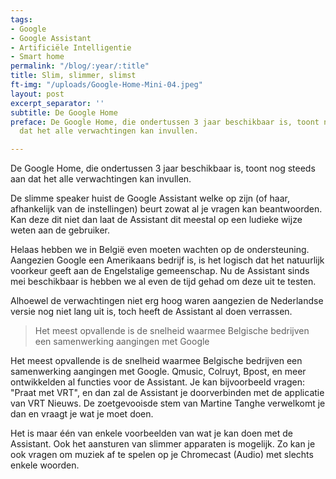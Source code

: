 ```yaml
---
tags:
- Google
- Google Assistant
- Artificiële Intelligentie
- Smart home
permalink: "/blog/:year/:title"
title: Slim, slimmer, slimst
ft-img: "/uploads/Google-Home-Mini-04.jpeg"
layout: post
excerpt_separator: ''
subtitle: De Google Home
preface: De Google Home, die ondertussen 3 jaar beschikbaar is, toont nog steeds aan
  dat het alle verwachtingen kan invullen.

---
```

De Google Home, die ondertussen 3 jaar beschikbaar is, toont nog steeds aan dat het alle verwachtingen kan invullen.

De slimme speaker huist de Google Assistant welke op zijn (of haar, afhankelijk van de instellingen) beurt zowat al je vragen kan beantwoorden. Kan deze dit niet dan laat de Assistant dit meestal op een ludieke wijze weten aan de gebruiker.

Helaas hebben we in België even moeten wachten op de ondersteuning. Aangezien Google een Amerikaans bedrijf is, is het logisch dat het natuurlijk voorkeur geeft aan de Engelstalige gemeenschap. Nu de Assistant sinds mei beschikbaar is hebben we al even de tijd gehad om deze uit te testen.

Alhoewel de verwachtingen niet erg hoog waren aangezien de Nederlandse versie nog niet lang uit is, toch heeft de Assistant al doen verrassen.

> Het meest opvallende is de snelheid waarmee Belgische bedrijven een samenwerking aangingen met Google

Het meest opvallende is de snelheid waarmee Belgische bedrijven een samenwerking aangingen met Google. Qmusic, Colruyt, Bpost, en meer ontwikkelden al functies voor de Assistant. Je kan bijvoorbeeld vragen: "Praat met VRT", en dan zal de Assistant je doorverbinden met de applicatie van VRT Nieuws. De zoetgevooisde stem van Martine Tanghe verwelkomt je dan en vraagt je wat je moet doen.

Het is maar één van enkele voorbeelden van wat je kan doen met de Assistant. Ook het aansturen van slimmer apparaten is mogelijk. Zo kan je ook vragen om muziek af te spelen op je Chromecast (Audio) met slechts enkele woorden.